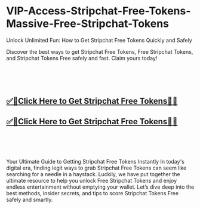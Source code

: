# VIP-Access-Stripchat-Free-Tokens-Massive-Free-Stripchat-Tokens

Unlock Unlimited Fun: How to Get Stripchat Free Tokens Quickly and Safely

Discover the best ways to get Stripchat Free Tokens, Free Stripchat Tokens, and Stripchat Tokens Free safely and fast. Claim yours today!

<br><br><br>
<b><h2><a href="https://searchoptima.org/free-stripchat-tokens/">✅🎯Click Here to Get Stripchat Free Tokens🎯✅</a>

</h2></b>

<b><h2><a href="https://searchoptima.org/free-stripchat-tokens/">✅🎯Click Here to Get Stripchat Free Tokens🎯✅</a>

</h2></b> <br><br><br>

Your Ultimate Guide to Getting Stripchat Free Tokens Instantly
In today's digital era, finding legit ways to grab Stripchat Free Tokens can seem like searching for a needle in a haystack. Luckily, we have put together the ultimate resource to help you unlock Free Stripchat Tokens and enjoy endless entertainment without emptying your wallet. Let’s dive deep into the best methods, insider secrets, and tips to score Stripchat Tokens Free safely and smartly.

